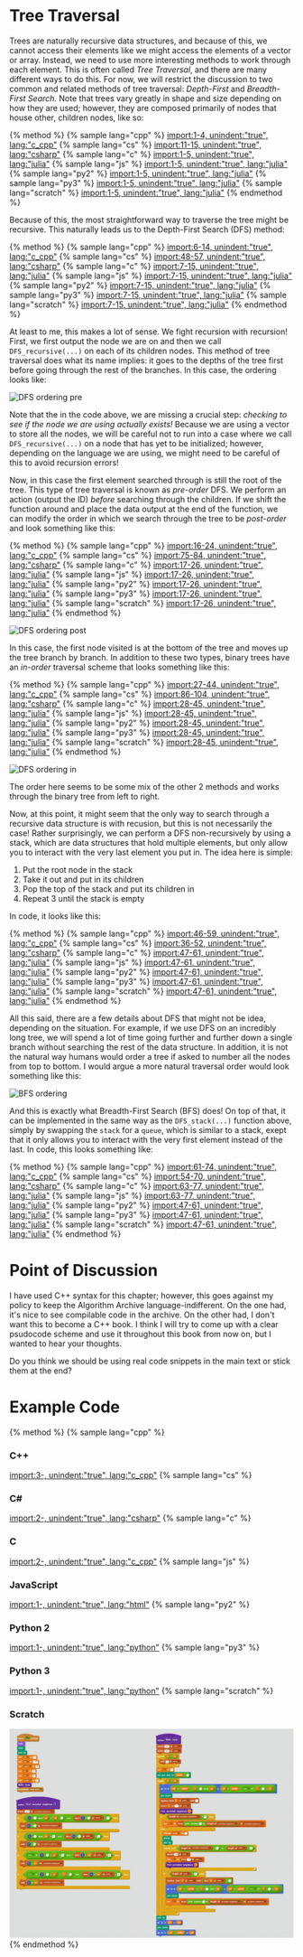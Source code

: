 <script>
MathJax.Hub.Queue(["Typeset",MathJax.Hub]);
</script>
$$ 
\newcommand{\d}{\mathrm{d}}
\newcommand{\bff}{\boldsymbol{f}}
\newcommand{\bfg}{\boldsymbol{g}}
\newcommand{\bfp}{\boldsymbol{p}}
\newcommand{\bfq}{\boldsymbol{q}}
\newcommand{\bfx}{\boldsymbol{x}}
\newcommand{\bfu}{\boldsymbol{u}}
\newcommand{\bfv}{\boldsymbol{v}}
\newcommand{\bfA}{\boldsymbol{A}}
\newcommand{\bfB}{\boldsymbol{B}}
\newcommand{\bfC}{\boldsymbol{C}}
\newcommand{\bfM}{\boldsymbol{M}}
\newcommand{\bfJ}{\boldsymbol{J}}
\newcommand{\bfR}{\boldsymbol{R}}
\newcommand{\bfT}{\boldsymbol{T}}
\newcommand{\bfomega}{\boldsymbol{\omega}}
\newcommand{\bftau}{\boldsymbol{\tau}}
$$

# Tree Traversal 

Trees are naturally recursive data structures, and because of this, we cannot access their elements like we might access the elements of a vector or array. Instead, we need to use more interesting methods to work through each element. This is often called *Tree Traversal*, and there are many different ways to do this. For now, we will restrict the discussion to two common and related methods of tree traversal: *Depth-First* and *Breadth-First Search*. Note that trees vary greatly in shape and size depending on how they are used; however, they are composed primarily of nodes that house other, children nodes, like so:

{% method %}
{% sample lang="cpp" %}
[import:1-4, unindent:"true", lang:"c_cpp"](code/c++/Tree.cpp)
{% sample lang="cs" %}
[import:11-15, unindent:"true", lang:"csharp"](code/cs/TreeMdAdditional.cs)
{% sample lang="c" %}
[import:1-5, unindent:"true", lang:"julia"](code/pseudo/Tree.pseudo)
{% sample lang="js" %}
[import:1-5, unindent:"true", lang:"julia"](code/pseudo/Tree.pseudo)
{% sample lang="py2" %}
[import:1-5, unindent:"true", lang:"julia"](code/pseudo/Tree.pseudo)
{% sample lang="py3" %}
[import:1-5, unindent:"true", lang:"julia"](code/pseudo/Tree.pseudo)
{% sample lang="scratch" %}
[import:1-5, unindent:"true", lang:"julia"](code/pseudo/Tree.pseudo)
{% endmethod %}

Because of this, the most straightforward way to traverse the tree might be recursive. This naturally leads us to the Depth-First Search (DFS) method:

{% method %}
{% sample lang="cpp" %}
[import:6-14, unindent:"true", lang:"c_cpp"](code/c++/Tree.cpp)
{% sample lang="cs" %}
[import:48-57, unindent:"true", lang:"csharp"](code/cs/TreeMdAdditional.cs)
{% sample lang="c" %}
[import:7-15, unindent:"true", lang:"julia"](code/pseudo/Tree.pseudo)
{% sample lang="js" %}
[import:7-15, unindent:"true", lang:"julia"](code/pseudo/Tree.pseudo)
{% sample lang="py2" %}
[import:7-15, unindent:"true", lang:"julia"](code/pseudo/Tree.pseudo)
{% sample lang="py3" %}
[import:7-15, unindent:"true", lang:"julia"](code/pseudo/Tree.pseudo)
{% sample lang="scratch" %}
[import:7-15, unindent:"true", lang:"julia"](code/pseudo/Tree.pseudo)
{% endmethod %}

At least to me, this makes a lot of sense. We fight recursion with recursion! First, we first output the node we are on and then we call `DFS_recursive(...)` on each of its children nodes. This method of tree traversal does what its name implies: it goes to the depths of the tree first before going through the rest of the branches. In this case, the ordering looks like:

![DFS ordering pre](DFS_pre.png)

Note that the in the code above, we are missing a crucial step: *checking to see if the node we are using actually exists!* Because we are using a vector to store all the nodes, we will be careful not to run into a case where we call `DFS_recursive(...)` on a node that has yet to be initialized; however, depending on the language we are using, we might need to be careful of this to avoid recursion errors! 

Now, in this case the first element searched through is still the root of the tree. This type of tree traversal is known as *pre-order* DFS. We perform an action (output the ID) *before* searching through the children. If we shift the function around and place the data output at the end of the function, we can modify the order in which we search through the tree to be *post-order* and look something like this:


{% method %}
{% sample lang="cpp" %}
[import:16-24, unindent:"true", lang:"c_cpp"](code/c++/Tree.cpp)
{% sample lang="cs" %}
[import:75-84, unindent:"true", lang:"csharp"](code/cs/TreeMdAdditional.cs)
{% sample lang="c" %}
[import:17-26, unindent:"true", lang:"julia"](code/pseudo/Tree.pseudo)
{% sample lang="js" %}
[import:17-26, unindent:"true", lang:"julia"](code/pseudo/Tree.pseudo)
{% sample lang="py2" %}
[import:17-26, unindent:"true", lang:"julia"](code/pseudo/Tree.pseudo)
{% sample lang="py3" %}
[import:17-26, unindent:"true", lang:"julia"](code/pseudo/Tree.pseudo)
{% sample lang="scratch" %}
[import:17-26, unindent:"true", lang:"julia"](code/pseudo/Tree.pseudo)
{% endmethod %}

![DFS ordering post](DFS_post.png)

In this case, the first node visited is at the bottom of the tree and moves up the tree branch by branch. In addition to these two types, binary trees have an *in-order* traversal scheme that looks something like this:


{% method %}
{% sample lang="cpp" %}
[import:27-44, unindent:"true", lang:"c_cpp"](code/c++/Tree.cpp)
{% sample lang="cs" %}
[import:86-104, unindent:"true", lang:"csharp"](code/cs/TreeMdAdditional.cs)
{% sample lang="c" %}
[import:28-45, unindent:"true", lang:"julia"](code/pseudo/Tree.pseudo)
{% sample lang="js" %}
[import:28-45, unindent:"true", lang:"julia"](code/pseudo/Tree.pseudo)
{% sample lang="py2" %}
[import:28-45, unindent:"true", lang:"julia"](code/pseudo/Tree.pseudo)
{% sample lang="py3" %}
[import:28-45, unindent:"true", lang:"julia"](code/pseudo/Tree.pseudo)
{% sample lang="scratch" %}
[import:28-45, unindent:"true", lang:"julia"](code/pseudo/Tree.pseudo)
{% endmethod %}

![DFS ordering in](DFS_in.png)

The order here seems to be some mix of the other 2 methods and works through the binary tree from left to right.

Now, at this point, it might seem that the only way to search through a recursive data structure is with recusion, but this is not necessarily the case! Rather surprisingly, we can perform a DFS non-recursively by using a stack, which are data structures that hold multiple elements, but only allow you to interact with the very last element you put in. The idea here is simple:

1. Put the root node in the stack
2. Take it out and put in its children
3. Pop the top of the stack and put its children in
4. Repeat 3 until the stack is empty

In code, it looks like this:

{% method %}
{% sample lang="cpp" %}
[import:46-59, unindent:"true", lang:"c_cpp"](code/c++/Tree.cpp)
{% sample lang="cs" %}
[import:36-52, unindent:"true", lang:"csharp"](code/cs/Tree.cs)
{% sample lang="c" %}
[import:47-61, unindent:"true", lang:"julia"](code/pseudo/Tree.pseudo)
{% sample lang="js" %}
[import:47-61, unindent:"true", lang:"julia"](code/pseudo/Tree.pseudo)
{% sample lang="py2" %}
[import:47-61, unindent:"true", lang:"julia"](code/pseudo/Tree.pseudo)
{% sample lang="py3" %}
[import:47-61, unindent:"true", lang:"julia"](code/pseudo/Tree.pseudo)
{% sample lang="scratch" %}
[import:47-61, unindent:"true", lang:"julia"](code/pseudo/Tree.pseudo)
{% endmethod %}

All this said, there are a few details about DFS that might not be idea, depending on the situation. For example, if we use DFS on an incredibly long tree, we will spend a lot of time going further and further down a single branch without searching the rest of the data structure. In addition, it is not the natural way humans would order a tree if asked to number all the nodes from top to bottom. I would argue a more natural traversal order would look something like this:

![BFS ordering](BFS_simple.png)

And this is exactly what Breadth-First Search (BFS) does! On top of that, it can be implemented in the same way as the `DFS_stack(...)` function above, simply by swapping the `stack` for a `queue`, which is similar to a stack, exept that it only allows you to interact with the very first element instead of the last. In code, this looks something like:

{% method %}
{% sample lang="cpp" %}
[import:61-74, unindent:"true", lang:"c_cpp"](code/c++/Tree.cpp)
{% sample lang="cs" %}
[import:54-70, unindent:"true", lang:"csharp"](code/cs/Tree.cs)
{% sample lang="c" %}
[import:63-77, unindent:"true", lang:"julia"](code/pseudo/Tree.pseudo)
{% sample lang="js" %}
[import:63-77, unindent:"true", lang:"julia"](code/pseudo/Tree.pseudo)
{% sample lang="py2" %}
[import:47-61, unindent:"true", lang:"julia"](code/pseudo/Tree.pseudo)
{% sample lang="py3" %}
[import:47-61, unindent:"true", lang:"julia"](code/pseudo/Tree.pseudo)
{% sample lang="scratch" %}
[import:47-61, unindent:"true", lang:"julia"](code/pseudo/Tree.pseudo)
{% endmethod %}

# Point of Discussion
I have used C++ syntax for this chapter; however, this goes against my policy to keep the Algorithm Archive language-indifferent. On the one had, it's nice to see compilable code in the archive. On the other had, I don't want this to become a C++ book. I think I will try to come up with a clear psudocode scheme and use it throughout this book from now on, but I wanted to hear your thoughts.

Do you think we should be using real code snippets in the main text or stick them at the end?

# Example Code
{% method %}
{% sample lang="cpp" %}
### C++
[import:3-, unindent:"true", lang:"c_cpp"](code/c++/Tree_example.cpp)
{% sample lang="cs" %}
### C# #
[import:2-, unindent:"true", lang:"csharp"](code/cs/Tree.cs)
{% sample lang="c" %}
### C
[import:2-, unindent:"true", lang:"c_cpp"](code/c/Tree_example.c)
{% sample lang="js" %}
### JavaScript
[import:1-, unindent:"true", lang:"html"](code/javascript/Tree_example.js)
{% sample lang="py2" %}
### Python 2
[import:1-, unindent:"true", lang:"python"](code/python2/Tree_example.py)
{% sample lang="py3" %}
### Python 3
[import:1-, unindent:"true", lang:"python"](code/python3/Tree_example.py)
{% sample lang="scratch" %}
### Scratch
![scratch tree](code/scratch/scratch_tree.png)
{% endmethod %}
